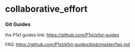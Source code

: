 # collaborative_effort


### Git Guides

the P1xt guides link: <https://github.com/P1xt/p1xt-guides>

FAQ: <https://github.com/P1xt/p1xt-guides/blob/master/faq.md>

